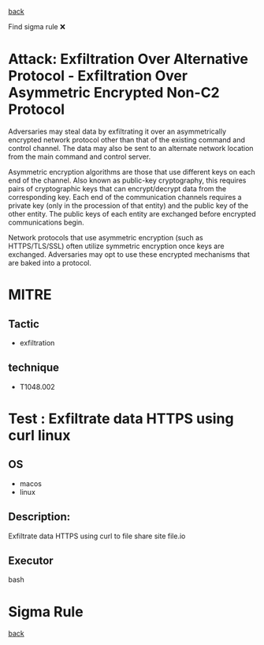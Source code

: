 
[back](../index.md)

Find sigma rule :x: 

# Attack: Exfiltration Over Alternative Protocol - Exfiltration Over Asymmetric Encrypted Non-C2 Protocol 

Adversaries may steal data by exfiltrating it over an asymmetrically encrypted network protocol other than that of the existing command and control channel. The data may also be sent to an alternate network location from the main command and control server. 

Asymmetric encryption algorithms are those that use different keys on each end of the channel. Also known as public-key cryptography, this requires pairs of cryptographic keys that can encrypt/decrypt data from the corresponding key. Each end of the communication channels requires a private key (only in the procession of that entity) and the public key of the other entity. The public keys of each entity are exchanged before encrypted communications begin. 

Network protocols that use asymmetric encryption (such as HTTPS/TLS/SSL) often utilize symmetric encryption once keys are exchanged. Adversaries may opt to use these encrypted mechanisms that are baked into a protocol. 

# MITRE
## Tactic
  - exfiltration


## technique
  - T1048.002


# Test : Exfiltrate data HTTPS using curl linux
## OS
  - macos
  - linux


## Description:
Exfiltrate data HTTPS using curl to file share site file.io


## Executor
bash

# Sigma Rule


[back](../index.md)
